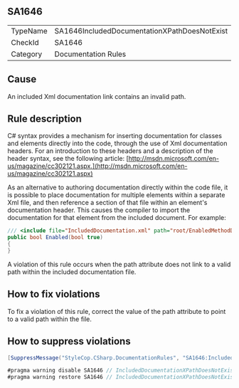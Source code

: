 ﻿## SA1646

<table>
<tr>
  <td>TypeName</td>
  <td>SA1646IncludedDocumentationXPathDoesNotExist</td>
</tr>
<tr>
  <td>CheckId</td>
  <td>SA1646</td>
</tr>
<tr>
  <td>Category</td>
  <td>Documentation Rules</td>
</tr>
</table>

## Cause

An included Xml documentation link contains an invalid path.

## Rule description

C# syntax provides a mechanism for inserting documentation for classes and elements directly into the code, through the use of Xml documentation headers. For an introduction to these headers and a description of the header syntax, see the following article: [http://msdn.microsoft.com/en-us/magazine/cc302121.aspx.](http://msdn.microsoft.com/en-us/magazine/cc302121.aspx)

As an alternative to authoring documentation directly within the code file, it is possible to place documentation for multiple elements within a separate Xml file, and then reference a section of that file within an element's documentation header. This causes the compiler to import the documentation for that element from the included document. For example:

```csharp
/// <include file="IncludedDocumentation.xml" path="root/EnabledMethodDocs" />
public bool Enabled(bool true)
{
}
```

A violation of this rule occurs when the path attribute does not link to a valid path within the included documentation file.

## How to fix violations

To fix a violation of this rule, correct the value of the path attribute to point to a valid path within the file.

## How to suppress violations

```csharp
[SuppressMessage("StyleCop.CSharp.DocumentationRules", "SA1646:IncludedDocumentationXPathDoesNotExist", Justification = "Reviewed.")]
```

```csharp
#pragma warning disable SA1646 // IncludedDocumentationXPathDoesNotExist
#pragma warning restore SA1646 // IncludedDocumentationXPathDoesNotExist
```
